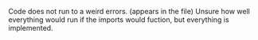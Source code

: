 Code does not run to a weird errors. (appears in the file) Unsure how well everything would run if the imports would fuction, but everything is implemented.
